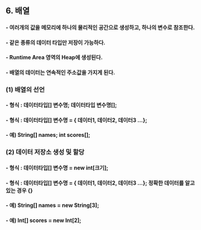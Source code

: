 ## 6. 배열<br>
#### - 여러개의 값을 메모리에 하나의 물리적인 공간으로 생성하고, 하나의 변수로 참조한다.
#### - 같은 종류의 데이터 타입만 저장이 가능하다.
#### - Runtime Area 영역의 Heap에 생성된다.
#### - 배열의 데이터는 연속적인 주소값을 가지게 된다.<br>
### (1) 배열의 선언
#### - 형식 : 데이터타입[] 변수명;  데이터타입 변수명[];
#### - 형식 : 데이터타입[] 변수명 = { 데이터1, 데이터2, 데이터3 ...};
#### - 예) String[] names;	int scores[];<br>
### (2) 데이터 저장소 생성 및 할당
#### - 형식 : 데이터타입[] 변수명 = new int[크기];
#### - 형식 : 데이터타입[] 변수명 = { 데이터1, 데이터2, 데이터3 ...};	정확한 데이터를 알고 있는 경우 {}
#### - 예) String[] names = new String[3];
#### - 예) Int[] scores = new Int[2];